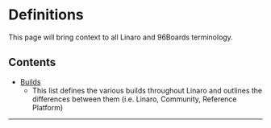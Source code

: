 # Definitions

This page will bring context to all Linaro and 96Boards terminology.

## Contents

- [Builds](Builds.md)
   - This list defines the various builds throughout Linaro and outlines the differences between them (i.e. Linaro, Community, Reference Platform)
   
***

